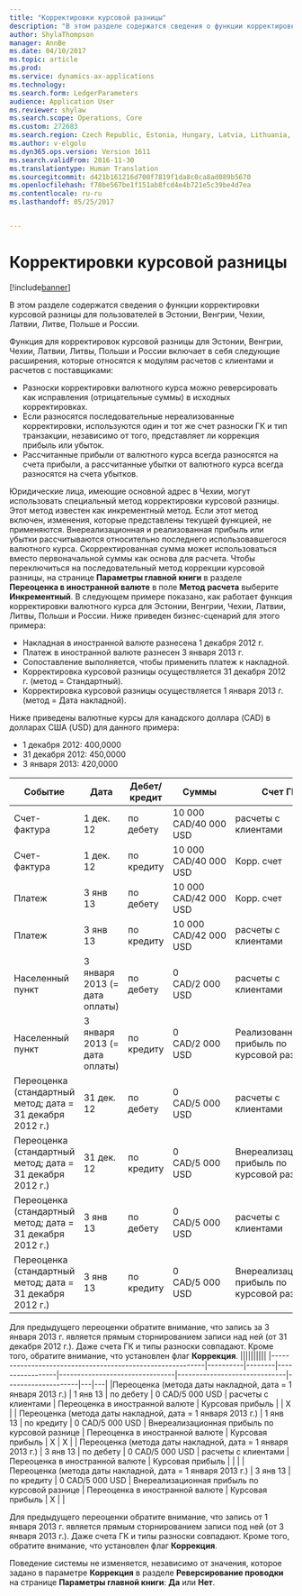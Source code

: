 ```yaml
---
title: "Корректировки курсовой разницы"
description: "В этом разделе содержатся сведения о функции корректировки курсовой разницы для пользователей в Эстонии, Венгрии, Чехии, Латвии, Литве, Польше и России."
author: ShylaThompson
manager: AnnBe
ms.date: 04/10/2017
ms.topic: article
ms.prod: 
ms.service: dynamics-ax-applications
ms.technology: 
ms.search.form: LedgerParameters
audience: Application User
ms.reviewer: shylaw
ms.search.scope: Operations, Core
ms.custom: 272683
ms.search.region: Czech Republic, Estonia, Hungary, Latvia, Lithuania, Poland, Russia
ms.author: v-elgolu
ms.dyn365.ops.version: Version 1611
ms.search.validFrom: 2016-11-30
ms.translationtype: Human Translation
ms.sourcegitcommit: d421b161216d700f7819f1da8c0ca8ad089b5670
ms.openlocfilehash: f78be567be1f151ab8fcd4e4b721e5c39be4d7ea
ms.contentlocale: ru-ru
ms.lasthandoff: 05/25/2017


---
```


# <a name="exchange-rate-adjustments"></a>Корректировки курсовой разницы

[!include[banner](../includes/banner.md)]


В этом разделе содержатся сведения о функции корректировки курсовой разницы для пользователей в Эстонии, Венгрии, Чехии, Латвии, Литве, Польше и России.

Функция для корректировок курсовой разницы для Эстонии, Венгрии, Чехии, Латвии, Литвы, Польши и России включает в себя следующие расширения, которые относятся к модулям расчетов с клиентами и расчетов с поставщиками:

-   Разноски корректировки валютного курса можно реверсировать как исправления (отрицательные суммы) в исходных корректировках.
-   Если разносятся последовательные нереализованные корректировки, используются один и тот же счет разноски ГК и тип транзакции, независимо от того, представляет ли коррекция прибыль или убыток.
-   Рассчитанные прибыли от валютного курса всегда разносятся на счета прибыли, а рассчитанные убытки от валютного курса всегда разносятся на счета убытков.

Юридические лица, имеющие основной адрес в Чехии, могут использовать специальный метод корректировки курсовой разницы. Этот метод известен как инкрементный метод. Если этот метод включен, изменения, которые представлены текущей функцией, не применяются. Внереализационная и реализованная прибыль или убытки рассчитываются относительно последнего использовавшегося валютного курса. Скорректированная сумма может использоваться вместо первоначальной суммы как основа для расчета. Чтобы переключиться на последовательный метод коррекции курсовой разницы, на странице **Параметры главной книги** в разделе **Переоценка в иностранной валюте** в поле **Метод расчета** выберите **Инкрементный**. В следующем примере показано, как работает функция корректировки валютного курса для Эстонии, Венгрии, Чехии, Латвии, Литвы, Польши и России. Ниже приведен бизнес-сценарий для этого примера:

-   Накладная в иностранной валюте разнесена 1 декабря 2012 г.
-   Платеж в иностранной валюте разнесен 3 января 2013 г.
-   Сопоставление выполняется, чтобы применить платеж к накладной.
-   Корректировка курсовой разницы осуществляется 31 декабря 2012 г. (метод = Стандартный).
-   Корректировка курсовой разницы осуществляется 1 января 2013 г. (метод = Дата накладной).

Ниже приведены валютные курсы для канадского доллара (CAD) в долларах США (USD) для данного примера:

-   1 декабря 2012: 400,0000
-   31 декабря 2012: 450,0000
-   3 января 2013: 420,0000

| Событие                                       | Дата                             | Дебет/кредит | Суммы               | Счет ГК    | Тип проводки             | Тип разноски       | по кредиту | Коррекция |
|---------------------------------------------|----------------------------------|--------------|-----------------------|--------------------------------|------------------------------|--------------------|--------|------------|
| Счет-фактура                                     | 1 дек. 12                         | по дебету        | 10 000 CAD/40 000 USD | расчеты с клиентами                             | Счет-фактура                      | Сальдо по клиенту   |        |            |
| Счет-фактура                                     | 1 дек. 12                         | по кредиту       | 10 000 CAD/40 000 USD | Корр. счет                         | Счет-фактура                      | Журнал ГК     | Х      |            |
| Платеж                                     | 3 янв 13                         | по дебету        | 10 000 CAD/42 000 USD | Корр. счет                         | Платеж                      | Журнал ГК     |        |            |
| Платеж                                     | 3 янв 13                         | по кредиту       | 10 000 CAD/42 000 USD | расчеты с клиентами                             | Платеж                      | Сальдо по клиенту   | Х      |            |
| Населенный пункт                                  | 3 января 2013 (= дата оплаты) | по дебету        | 0 CAD/2 000 USD       | расчеты с клиентами                             | Клиент                     | Курсовая прибыль |        |            |
| Населенный пункт                                  | 3 января 2013 (= дата оплаты) | по кредиту       | 0 CAD/2 000 USD       | Реализованная прибыль по курсовой разнице   | Клиент                     | Курсовая прибыль | Х      |            |
| Переоценка (стандартный метод; дата = 31 декабря 2012 г.) | 31 дек. 12           | по дебету        | 0 CAD/5 000 USD       | расчеты с клиентами                             | Переоценка в иностранной валюте | Курсовая прибыль |        |            |
| Переоценка (стандартный метод; дата = 31 декабря 2012 г.) | 31 дек. 12           | по кредиту       | 0 CAD/5 000 USD       | Внереализационная прибыль по курсовой разнице | Переоценка в иностранной валюте | Курсовая прибыль | Х      |            |
| Переоценка (стандартный метод; дата = 31 декабря 2012 г.) | 3 янв 13            | по дебету        | 0 CAD/5 000 USD       | расчеты с клиентами                             | Переоценка в иностранной валюте | Курсовая прибыль |        | Х          |
| Переоценка (стандартный метод; дата = 31 декабря 2012 г.) | 3 янв 13            | по кредиту       | 0 CAD/5 000 USD       | Внереализационная прибыль по курсовой разнице | Переоценка в иностранной валюте | Курсовая прибыль | Х      | Х          |



Для предыдущего переоценки обратите внимание, что запись за 3 января 2013 г. является прямым сторнированием записи над ней (от 31 декабря 2012 г.). Даже счета ГК и типы разноски совпадают. Кроме того, обратите внимание, что установлен флаг **Коррекция**.
||||||||||
|-----------------------------------------------------------|----------|--------|-----------------|--------------------------------|------------------------------|--------------------|---|---|
|Переоценка (метода даты накладной, дата = 1 января 2013 г.)  | 1 янв 13 | по дебету  | 0 CAD/5 000 USD | расчеты с клиентами                             | Переоценка в иностранной валюте | Курсовая прибыль |   | Х |
| Переоценка (метода даты накладной, дата = 1 января 2013 г.) | 1 янв 13 | по кредиту | 0 CAD/5 000 USD | Внереализационная прибыль по курсовой разнице | Переоценка в иностранной валюте | Курсовая прибыль | Х | Х |
| Переоценка (метода даты накладной, дата = 1 января 2013 г.) | 3 янв 13 | по дебету  | 0 CAD/5 000 USD | расчеты с клиентами                             | Переоценка в иностранной валюте | Курсовая прибыль |   |   |
| Переоценка (метода даты накладной, дата = 1 января 2013 г.) | 3 янв 13 | по кредиту | 0 CAD/5 000 USD | Внереализационная прибыль по курсовой разнице | Переоценка в иностранной валюте | Курсовая прибыль | Х |   |

Для предыдущего переоценки обратите внимание, что запись от 1 января 2013 г. является прямым сторнированием записи под ней (от 3 января 2013 г.). Даже счета ГК и типы разноски совпадают. Кроме того, обратите внимание, что установлен флаг **Коррекция**.

Поведение системы не изменяется, независимо от значения, которое задано в параметре **Коррекция** в разделе **Реверсирование проводки** на странице **Параметры главной книги**: **Да** или **Нет**.





